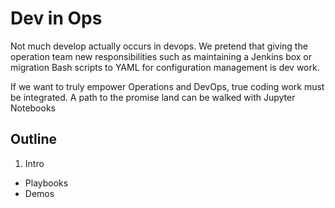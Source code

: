 # Dev in Ops

Not much develop actually occurs in devops. We pretend that giving the operation team new responsibilities such as maintaining a Jenkins box or migration Bash scripts to YAML for configuration management is dev work.

If we want to truly empower Operations and DevOps, true coding work must be integrated. A path to the promise land can be walked with Jupyter Notebooks

## Outline
1. Intro
* Playbooks
* Demos
<!--stackedit_data:
eyJoaXN0b3J5IjpbMTE1NjIzMTMxOSw3NDg5NDk1MTFdfQ==
-->